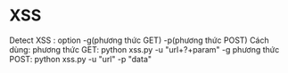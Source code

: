 # XSS
Detect XSS :
option -g(phương thức GET) -p(phương thức POST)
Cách dùng: 
  phương thức GET: python xss.py -u "url+?+param" -g 
  phương thức POST: python xss.py -u "url" -p "data"
